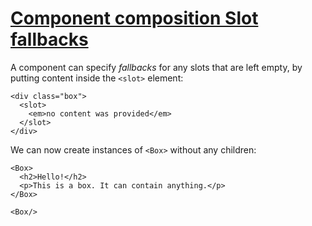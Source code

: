 # [Component composition  Slot fallbacks](https://svelte.dev/tutorial/slot-fallbacks)

A component can specify _fallbacks_ for any slots that are left empty, by putting content inside the `<slot>` element:

```svelte
<div class="box">
  <slot>
    <em>no content was provided</em>
  </slot>
</div>
```

We can now create instances of `<Box>` without any children:

```svelte
<Box>
  <h2>Hello!</h2>
  <p>This is a box. It can contain anything.</p>
</Box>

<Box/>
```
